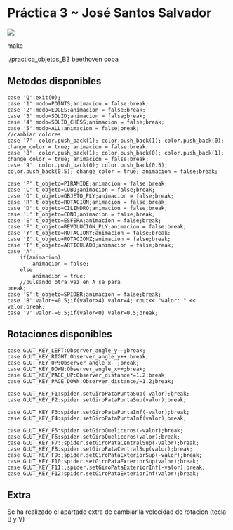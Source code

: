 # Práctica 3 ~ José Santos Salvador 
![](~/IG/imagen.png)

make   

./practica_objetos_B3 beethoven copa

## Metodos disponibles

	case 'Q':exit(0);
	case '1':modo=POINTS;animacion = false;break;
	case '2':modo=EDGES;animacion = false;break;
	case '3':modo=SOLID;animacion = false;break;
	case '4':modo=SOLID_CHESS;animacion = false;break;
	case '5':modo=ALL;animacion = false;break;
	//cambiar colores
	case '7': color.push_back(1); color.push_back(1); color.push_back(0); change_color = true; animacion = false;break;
	case '8': color.push_back(1); color.push_back(0); color.push_back(1); change_color = true; animacion = false;break;
	case '9': color.push_back(0); color.push_back(0.5); color.push_back(0.5); change_color = true; animacion = false;break;

	case 'P':t_objeto=PIRAMIDE;animacion = false;break;
	case 'C':t_objeto=CUBO;animacion = false;break;
	case 'O':t_objeto=OBJETO_PLY;animacion = false;break;	
	case 'R':t_objeto=ROTACION;animacion = false;break;
	case 'D':t_objeto=CILINDRO;animacion = false;break;
	case 'L':t_objeto=CONO;animacion = false;break;
	case 'E':t_objeto=ESFERA;animacion = false;break;
	case 'F':t_objeto=REVOLUCION_PLY;animacion = false;break;
	case 'Y':t_objeto=ROTACIONY;animacion = false;break;
	case 'Z':t_objeto=ROTACIONZ;animacion = false;break;
    case 'T':t_objeto=ARTICULADO;animacion = false;break;
	case 'A':
		if(animacion)
			animacion = false;
		else
			animacion = true;
		//pulsando otra vez en A se para
	break;
	case 'S':t_objeto=SPIDER;animacion = false;break;
 	case 'B':valor+=0.5;if(valor>4) valor=4; cout<< "valor: " << valor;break;
	case 'V':valor-=0.5;if(valor<0) valor=0.5;break; 


## Rotaciones disponibles

	case GLUT_KEY_LEFT:Observer_angle_y--;break;
	case GLUT_KEY_RIGHT:Observer_angle_y++;break;
	case GLUT_KEY_UP:Observer_angle_x--;break;
	case GLUT_KEY_DOWN:Observer_angle_x++;break;
	case GLUT_KEY_PAGE_UP:Observer_distance*=1.2;break;
	case GLUT_KEY_PAGE_DOWN:Observer_distance/=1.2;break;

	case GLUT_KEY_F1:spider.setGiroPataPuntaSup(-valor);break;
	case GLUT_KEY_F2:spider.setGiroPataPuntaSup(valor);break;

	case GLUT_KEY_F3:spider.setGiroPataPuntaInf(-valor);break;
	case GLUT_KEY_F4:spider.setGiroPataPuntaInf(valor);break;

	case GLUT_KEY_F5:spider.setGiroQueliceros(-valor);break;
	case GLUT_KEY_F6:spider.setGiroQueliceros(valor);break;
	case GLUT_KEY_F7:;spider.setGiroPataCentralSup(-valor);break;
	case GLUT_KEY_F8:spider.setGiroPataCentralSup(valor);break;
	case GLUT_KEY_F9:;spider.setGiroPataExteriorSup(-valor);break;
	case GLUT_KEY_F10:spider.setGiroPataExteriorSup(valor);break;
	case GLUT_KEY_F11:;spider.setGiroPataExteriorInf(-valor);break;
	case GLUT_KEY_F12:spider.setGiroPataExteriorInf(valor);break;

## Extra

Se ha realizado el apartado extra de cambiar la velocidad de rotacion (tecla B y V)
